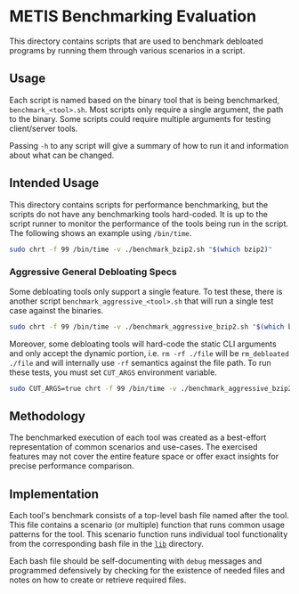 # METIS Benchmarking Evaluation

This directory contains scripts that are used to benchmark debloated programs by running them through various scenarios in a script.

## Usage

Each script is named based on the binary tool that is being benchmarked, `benchmark_<tool>.sh`. Most scripts only require a single argument, the path to the binary. Some scripts could require multiple arguments for testing client/server tools.

Passing `-h` to any script will give a summary of how to run it and information about what can be changed.

## Intended Usage

This directory contains scripts for performance benchmarking, but the scripts do not have any benchmarking tools hard-coded. It is up to the script runner to monitor the performance of the tools being run in the script. The following shows an example using `/bin/time`.

```bash
sudo chrt -f 99 /bin/time -v ./benchmark_bzip2.sh "$(which bzip2)"
```

### Aggressive General Debloating Specs

Some debloating tools only support a single feature. To test these, there is another script `benchmark_aggressive_<tool>.sh` that will run a single test case against the binaries.

```bash
sudo chrt -f 99 /bin/time -v ./benchmark_aggressive_bzip2.sh "$(which bzip2)"
```

Moreover, some debloating tools will hard-code the static CLI arguments and only accept the dynamic portion, i.e. `rm -rf ./file` will be `rm_debloated ./file` and will internally use `-rf` semantics against the file path. To run these tests, you must set `CUT_ARGS` environment variable.

```bash
sudo CUT_ARGS=true chrt -f 99 /bin/time -v ./benchmark_aggressive_bzip2.sh "$(which debloated_bzip2)"
```

## Methodology

The benchmarked execution of each tool was created as a best-effort representation of common scenarios and use-cases. The exercised features may not cover the entire feature space or offer exact insights for precise performance comparison.

## Implementation

Each tool's benchmark consists of a top-level bash file named after the tool. This file contains a scenario (or multiple) function that runs common usage patterns for the tool. This scenario function runs individual tool functionality from the corresponding bash file in the [`lib`](./lib) directory.

Each bash file should be self-documenting with `debug` messages and programmed defensively by checking for the existence of needed files and notes on how to create or retrieve required files.
